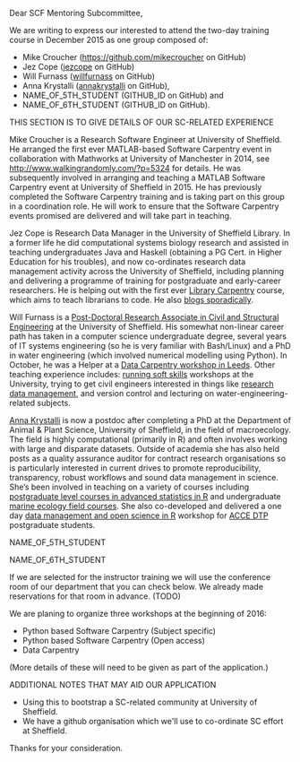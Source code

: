 Dear SCF Mentoring Subcommittee,

We are writing to express our interested to attend the two-day training course in December 2015 as one group composed of:

* Mike Croucher (https://github.com/mikecroucher on GitHub)
* Jez Cope ([jezcope](https://github.com/jezcope) on GitHub)
* Will Furnass ([willfurnass](https://github.com/willfurnass) on GitHub)
* Anna Krystalli ([annakrystalli](https://github.com/annakrystalli) on GitHub),
* NAME_OF_5TH_STUDENT (GITHUB_ID on GitHub) and
* NAME_OF_6TH_STUDENT (GITHUB_ID on GitHub).

THIS SECTION IS TO GIVE DETAILS OF OUR SC-RELATED EXPERIENCE

Mike Croucher is a Research Software Engineer at University of Sheffield. He arranged the first ever MATLAB-based Software Carpentry event in collaboration with Mathworks at University of Manchester in 2014, see http://www.walkingrandomly.com/?p=5324 for details. He was subsequently involved in arranging and teaching a MATLAB Software Carpentry event at University of Sheffield in 2015. He has previously completed the Software Carpentry training and is taking part on this group in a coordination role. He will work to ensure that the Software Carpentry events promised are delivered and will take part in teaching.

Jez Cope is Research Data Manager in the University of Sheffield Library. In a former life he did computational systems biology research and assisted in teaching undergraduates Java and Haskell (obtaining a PG Cert. in Higher Education for his troubles), and now co-ordinates research data management activity across the University of Sheffield, including planning and delivering a programme of training for postgraduate and early-career researchers. He is helping out with the first ever [Library Carpentry](http://librarycarpentry.github.io/city-november-2015/) course, which aims to teach librarians to code. He also [blogs sporadically](http://erambler.co.uk).

Will Furnass is a [Post-Doctoral Research Associate in Civil and Structural Engineering](https://www.shef.ac.uk/civil/staff/research/furnassw) at the University of Sheffield.  His somewhat non-linear career path has taken in a computer science undergraduate degree, several years of IT systems engineering (so he is very familiar with Bash/Linux) and a PhD in water engineering (which involved numerical modelling using Python).  In October, he was a Helper at a [Data Carpentry workshop in Leeds](http://hpcarcher.github.io/2015-10-29-Leeds-DC/).  Other teaching experience includes: [running soft skills](http://www.sheffield.ac.uk/ssid/301/services/workshops) workshops at the University, trying to get civil engineers interested in things like [research data management](https://github.com/willfurnass/RDMPresentationApr2014), and version control and lecturing on water-engineering-related subjects.

[Anna Krystalli](http://www.annakrystalli.com/overview.html) is now a postdoc after completing a PhD at the Department of Animal & Plant Science, University of Sheffield, in the field of macroecology. The field is highly computational (primarily in R) and often involves working with large and disparate datasets. Outside of academia she has also held posts as a quality assurance auditor for contract research organisations so is particularly interested in current drives to promote reproducibility, transparency, robust workflows and sound data management in science. She’s been involved in teaching on a variety of courses including [postgraduate level courses in advanced statistics in R](http://www.r4all.org/the-courses/) and undergraduate [marine ecology field courses](https://www.shef.ac.uk/aps/currentug/level3/aps350). She also co-developed and delivered a one day [data management and open science in R](http://figshare.com/articles/Research_Data_Management_in_R/1600906) workshop for [ACCE DTP](https://acce.shef.ac.uk/) postgraduate students.

NAME_OF_5TH_STUDENT

NAME_OF_6TH_STUDENT

If we are selected for the instructor training we will use the conference room of our department that you can check below. We already made reservations for that room in advance. (TODO)

We are planing to organize three workshops at the beginning of 2016:

* Python based Software Carpentry (Subject specific)
* Python based Software Carpentry (Open access)
* Data Carpentry

(More details of these will need to be given as part of the application.)

ADDITIONAL NOTES THAT MAY AID OUR APPLICATION

* Using this to bootstrap a SC-related community at University of Sheffield.
* We have a github organisation which we'll use to co-ordinate SC effort at Sheffield.

Thanks for your consideration.
